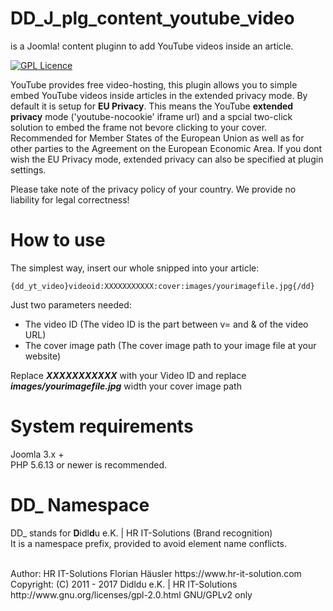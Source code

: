 # DD_J_plg_content_youtube_video
is a Joomla! content pluginn to add YouTube videos inside an article.

[![GPL Licence](https://badges.frapsoft.com/os/gpl/gpl.png?v=102)](https://opensource.org/licenses/GPL-2.0/)

YouTube provides free video-hosting, this plugin allows you to simple embed YouTube videos inside articles in the extended privacy mode.
By default it is setup for **EU Privacy**. This means the YouTube **extended privacy** mode ('youtube-nocookie' iframe url)
and a spcial two-click solution to embed the frame not bevore clicking to your cover.
Recommended for Member States of the European Union as well as for other parties to the Agreement on the European Economic Area.
If you dont wish the EU Privacy mode, extended privacy can also be specified at plugin settings.

Please take note of the privacy policy of your country. We provide no liability for legal correctness!

# How to use
The simplest way, insert our whole snipped into your article:

    {dd_yt_video}videoid:XXXXXXXXXXX:cover:images/yourimagefile.jpg{/dd}

Just two parameters needed:
- The video ID (The video ID is the part between v= and & of the video URL)
- The cover image path (The cover image path to your image file at your website)

Replace ***XXXXXXXXXXX*** with your Video ID and
replace ***images/yourimagefile.jpg*** width your cover image path

# System requirements
Joomla 3.x +                                                                                <br>
PHP 5.6.13 or newer is recommended.

# DD_ Namespace
DD_ stands for  **D**idl**d**u e.K. | HR IT-Solutions (Brand recognition)                   <br>
It is a namespace prefix, provided to avoid element name conflicts.

<br>
Author: HR IT-Solutions Florian Häusler https://www.hr-it-solution.com                      <br>
Copyright: (C) 2011 - 2017 Didldu e.K. | HR IT-Solutions                                    <br>
http://www.gnu.org/licenses/gpl-2.0.html GNU/GPLv2 only